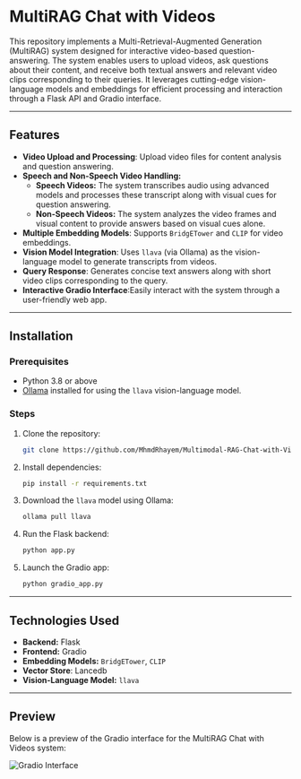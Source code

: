 # MultiRAG Chat with Videos

This repository implements a Multi-Retrieval-Augmented Generation (MultiRAG) system designed for interactive video-based question-answering. The system enables users to upload videos, ask questions about their content, and receive both textual answers and relevant video clips corresponding to their queries. It leverages cutting-edge vision-language models and embeddings for efficient processing and interaction through a Flask API and Gradio interface.

---

## Features

- **Video Upload and Processing**: Upload video files for content analysis and question answering.
- **Speech and Non-Speech Video Handling:**
   - **Speech Videos:** The system transcribes audio using advanced models and processes these transcript along with visual cues for question answering.
   - **Non-Speech Videos:** The system analyzes the video frames and visual content to provide answers based on visual cues alone.
- **Multiple Embedding Models**: Supports `BridgETower` and `CLIP` for video embeddings.
- **Vision Model Integration**: Uses `llava` (via Ollama) as the vision-language model to generate transcripts from videos.
- **Query Response**: Generates concise text answers along with short video clips corresponding to the query.
- **Interactive Gradio Interface**:Easily interact with the system through a user-friendly web app.

---

## Installation

### Prerequisites
- Python 3.8 or above
- [Ollama](https://ollama.com) installed for using the `llava` vision-language model.

### Steps
1. Clone the repository:
   ```bash
   git clone https://github.com/MhmdRhayem/Multimodal-RAG-Chat-with-Videos
   ```

2. Install dependencies:
   ```bash
   pip install -r requirements.txt
   ```

3. Download the `llava` model using Ollama:
   ```bash
   ollama pull llava
   ```

4. Run the Flask backend:
   ```bash
   python app.py
   ```

5. Launch the Gradio app:
   ```bash
   python gradio_app.py
   ```

---

## Technologies Used
- **Backend:** Flask
- **Frontend:** Gradio
- **Embedding Models:** `BridgETower`, `CLIP`
- **Vector Store**: Lancedb
- **Vision-Language Model:** `llava`

---

## Preview
Below is a preview of the Gradio interface for the MultiRAG Chat with Videos system:

![Gradio Interface](./image.gif)
